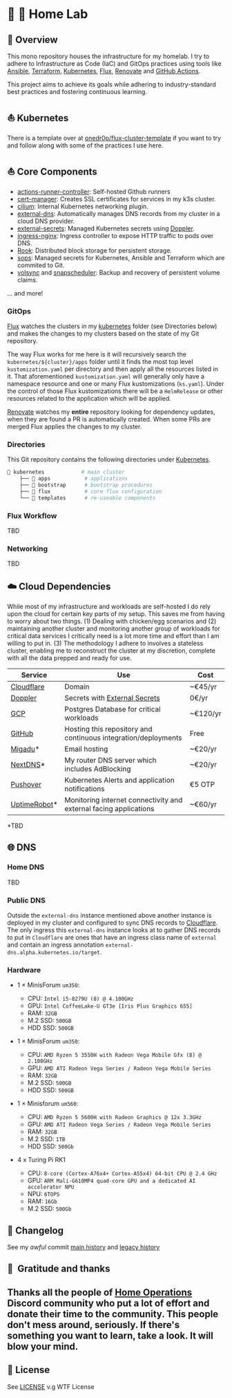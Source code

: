 # 🏡 🧪 Home Lab

## 📖 Overview

This mono repository houses the infrastructure for my homelab. I try to adhere to Infrastructure as Code (IaC) and GitOps practices using tools like [Ansible](https://www.ansible.com/), [Terraform](https://www.terraform.io/), [Kubernetes](https://kubernetes.io/), [Flux](https://github.com/fluxcd/flux2), [Renovate](https://github.com/renovatebot/renovate) and [GitHub Actions](https://github.com/features/actions).

This project aims to achieve its goals while adhering to industry-standard best practices and fostering continuous learning.

## ⛵ Kubernetes

There is a template over at [onedr0p/flux-cluster-template](https://github.com/onedr0p/flux-cluster-template) if you want to try and follow along with some of the practices I use here.

## ⛵ Core Components

+ [actions-runner-controller](https://github.com/actions/actions-runner-controller): Self-hosted Github runners
+ [cert-manager](https://cert-manager.io/docs/): Creates SSL certificates for services in my k3s cluster.
+ [cilium](https://cilium.io/get-started/): Internal Kubernetes networking plugin.
+ [external-dns](https://github.com/kubernetes-sigs/external-dns): Automatically manages DNS records from my cluster in a cloud DNS provider.
+ [external-secrets](https://github.com/external-secrets/external-secrets/): Managed Kubernetes secrets using [Doppler](https://www.doppler.com).
+ [ingress-nginx](https://github.com/kubernetes/ingress-nginx/): Ingress controller to expose HTTP traffic to pods over DNS.
+ [Rook](https://rook.io): Distributed block storage for persistent storage.
+ [sops](https://github.com/mozilla/sops): Managed secrets for Kubernetes, Ansible and Terraform which are commited to Git.
+ [volsync](https://volsync.readthedocs.io/en/stable/) and [snapscheduler](https://backube.github.io/snapscheduler/): Backup and recovery of persistent volume claims.

... and more!

### GitOps

[Flux](https://github.com/fluxcd/flux2) watches the clusters in my [kubernetes](./kubernetes/) folder (see Directories below) and makes the changes to my clusters based on the state of my Git repository.

The way Flux works for me here is it will recursively search the `kubernetes/${cluster}/apps` folder until it finds the most top level `kustomization.yaml` per directory and then apply all the resources listed in it. That aforementioned `kustomization.yaml` will generally only have a namespace resource and one or many Flux kustomizations (`ks.yaml`). Under the control of those Flux kustomizations there will be a `HelmRelease` or other resources related to the application which will be applied.

[Renovate](https://github.com/renovatebot/renovate) watches my **entire** repository looking for dependency updates, when they are found a PR is automatically created. When some PRs are merged Flux applies the changes to my cluster.

### Directories

This Git repository contains the following directories under [Kubernetes](./kubernetes/).

```sh
📁 kubernetes            # main cluster
    ├── 📁 apps           # applications
    ├── 📁 bootstrap      # bootstrap procedures
    ├── 📁 flux           # core flux configuration
    └── 📁 templates      # re-useable components
```

### Flux Workflow

TBD

### Networking

TBD

## ☁️ Cloud Dependencies

While most of my infrastructure and workloads are self-hosted I do rely upon the cloud for certain key parts of my setup. This saves me from having to worry about two things. (1) Dealing with chicken/egg scenarios and (2) maintaining another cluster and monitoring another group of workloads for critical data services I critically need is a lot more time and effort than I am willing to put in. (3) The methodology I adhere to involves a stateless cluster, enabling me to reconstruct the cluster at my discretion, complete with all the data prepped and ready for use.

| Service                                         | Use                                                               | Cost           |
|-------------------------------------------------|-------------------------------------------------------------------|----------------|
| [Cloudflare](https://www.cloudflare.com/)       | Domain                                                            | ~€45/yr        |
| [Doppler](https://doppler.com/)                 | Secrets with [External Secrets](https://external-secrets.io/)     | 0€/yr          |
| [GCP](https://cloud.google.com/)                | Postgres Database for critical workloads                          | ~€120/yr       |
| [GitHub](https://github.com/)                   | Hosting this repository and continuous integration/deployments    | Free           |
| [Migadu](https://migadu.com/)*                  | Email hosting                                                     | ~€20/yr        |
| [NextDNS](https://nextdns.io/)*                 | My router DNS server which includes AdBlocking                    | ~€20/yr        |
| [Pushover](https://pushover.net/)               | Kubernetes Alerts and application notifications                   | €5 OTP         |
| [UptimeRobot](https://uptimerobot.com/)*        | Monitoring internet connectivity and external facing applications | ~€60/yr        |

*TBD

## 🌐 DNS

### Home DNS

TBD

### Public DNS

Outside the `external-dns` instance mentioned above another instance is deployed in my cluster and configured to sync DNS records to [Cloudflare](https://www.cloudflare.com/). The only ingress this `external-dns` instance looks at to gather DNS records to put in `Cloudflare` are ones that have an ingress class name of `external` and contain an ingress annotation `external-dns.alpha.kubernetes.io/target`.

### Hardware

- 1 × MinisForum `um350`:
    - CPU: `Intel i5-8279U (8) @ 4.100GHz`
    - GPU: `Intel CoffeeLake-U GT3e [Iris Plus Graphics 655]`
    - RAM: `32GB`
    - M.2 SSD: `500GB`
    - HDD SSD: `500GB`

- 1 × MinisForum `um350`:
    - CPU: `AMD Ryzen 5 3550H with Radeon Vega Mobile Gfx (8) @ 2.100GHz`
    - GPU: `AMD ATI Radeon Vega Series / Radeon Vega Mobile Series`
    - RAM: `32GB`
    - M.2 SSD: `500GB`
    - HDD SSD: `500GB`

- 1 × Minisforum `um560`:
    - CPU: `AMD Ryzen 5 5600H with Radeon Graphics @ 12x 3.3GHz`
    - GPU: `AMD ATI Radeon Vega Series / Radeon Vega Mobile Series`
    - RAM: `32GB`
    - M.2 SSD: `1TB`
    - HDD SSD: `500Gb`

- 4 x Turing Pi RK1
    - CPU: `8-core (Cortex-A76x4+ Cortex-A55x4) 64-bit CPU @ 2.4 GHz`
    - GPU: `ARM Mali-G610MP4 quad-core GPU and a dedicated AI accelerator NPU`
    - NPU: `6TOPS`
    - RAM: `16Gb`
    - M.2 SSD: `500Gb`

## 📜 Changelog

See my _awful_ commit [main history](https://github.com/oscaromeu/home-ops/commits/main) and [legacy history](https://github.com/oscaromeu/home-ops/commits/feature/legacy)

## :handshake:&nbsp; Gratitude and thanks

Thanks all the people of [Home Operations](https://discord.gg/home-operations) Discord community who put a lot of effort and donate their time to the community. This people don't mess around, seriously. If there's something you want to learn, take a look. It will blow your mind.
---

## 🔏 License

See [LICENSE](./LICENSE) v.g WTF License
